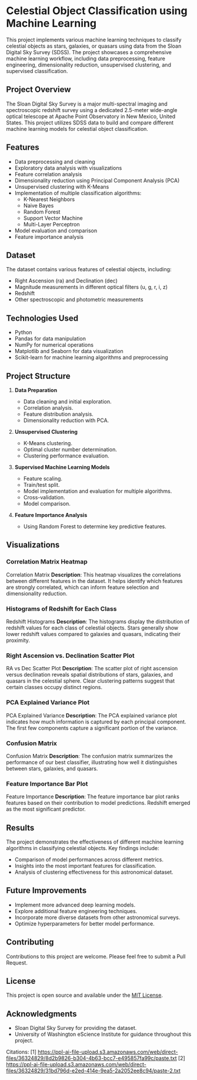 # Celestial Object Classification using Machine Learning

This project implements various machine learning techniques to classify celestial objects as stars, galaxies, or quasars using data from the Sloan Digital Sky Survey (SDSS). The project showcases a comprehensive machine learning workflow, including data preprocessing, feature engineering, dimensionality reduction, unsupervised clustering, and supervised classification.

## Project Overview

The Sloan Digital Sky Survey is a major multi-spectral imaging and spectroscopic redshift survey using a dedicated 2.5-meter wide-angle optical telescope at Apache Point Observatory in New Mexico, United States. This project utilizes SDSS data to build and compare different machine learning models for celestial object classification.

## Features

- Data preprocessing and cleaning
- Exploratory data analysis with visualizations
- Feature correlation analysis
- Dimensionality reduction using Principal Component Analysis (PCA)
- Unsupervised clustering with K-Means
- Implementation of multiple classification algorithms:
  - K-Nearest Neighbors
  - Naive Bayes
  - Random Forest
  - Support Vector Machine
  - Multi-Layer Perceptron
- Model evaluation and comparison
- Feature importance analysis

## Dataset

The dataset contains various features of celestial objects, including:

- Right Ascension (ra) and Declination (dec)
- Magnitude measurements in different optical filters (u, g, r, i, z)
- Redshift
- Other spectroscopic and photometric measurements

## Technologies Used

- Python
- Pandas for data manipulation
- NumPy for numerical operations
- Matplotlib and Seaborn for data visualization
- Scikit-learn for machine learning algorithms and preprocessing

## Project Structure

1. **Data Preparation**
   - Data cleaning and initial exploration.
   - Correlation analysis.
   - Feature distribution analysis.
   - Dimensionality reduction with PCA.

2. **Unsupervised Clustering**
   - K-Means clustering.
   - Optimal cluster number determination.
   - Clustering performance evaluation.

3. **Supervised Machine Learning Models**
   - Feature scaling.
   - Train/test split.
   - Model implementation and evaluation for multiple algorithms.
   - Cross-validation.
   - Model comparison.

4. **Feature Importance Analysis**
   - Using Random Forest to determine key predictive features.

## Visualizations

### Correlation Matrix Heatmap
Correlation Matrix
**Description**: This heatmap visualizes the correlations between different features in the dataset. It helps identify which features are strongly correlated, which can inform feature selection and dimensionality reduction.

### Histograms of Redshift for Each Class
Redshift Histograms
**Description**: The histograms display the distribution of redshift values for each class of celestial objects. Stars generally show lower redshift values compared to galaxies and quasars, indicating their proximity.

### Right Ascension vs. Declination Scatter Plot
RA vs Dec Scatter Plot
**Description**: The scatter plot of right ascension versus declination reveals spatial distributions of stars, galaxies, and quasars in the celestial sphere. Clear clustering patterns suggest that certain classes occupy distinct regions.

### PCA Explained Variance Plot
PCA Explained Variance
**Description**: The PCA explained variance plot indicates how much information is captured by each principal component. The first few components capture a significant portion of the variance.

### Confusion Matrix
Confusion Matrix
**Description**: The confusion matrix summarizes the performance of our best classifier, illustrating how well it distinguishes between stars, galaxies, and quasars.

### Feature Importance Bar Plot
Feature Importance
**Description**: The feature importance bar plot ranks features based on their contribution to model predictions. Redshift emerged as the most significant predictor.

## Results

The project demonstrates the effectiveness of different machine learning algorithms in classifying celestial objects. Key findings include:

- Comparison of model performances across different metrics.
- Insights into the most important features for classification.
- Analysis of clustering effectiveness for this astronomical dataset.

## Future Improvements

- Implement more advanced deep learning models.
- Explore additional feature engineering techniques.
- Incorporate more diverse datasets from other astronomical surveys.
- Optimize hyperparameters for better model performance.

## Contributing

Contributions to this project are welcome. Please feel free to submit a Pull Request.

## License

This project is open source and available under the [MIT License](LICENSE).

## Acknowledgments

- Sloan Digital Sky Survey for providing the dataset.
- University of Washington eScience Institute for guidance throughout this project.

Citations:
[1] https://ppl-ai-file-upload.s3.amazonaws.com/web/direct-files/36324829/8d2b9826-b304-4b63-bcc7-e495857fa99c/paste.txt
[2] https://ppl-ai-file-upload.s3.amazonaws.com/web/direct-files/36324829/31bd796d-e2ed-414e-9ea5-2a2052ee8c94/paste-2.txt
